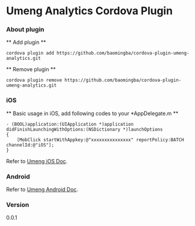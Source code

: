 # Umeng Analytics Cordova Plugin

### About plugin

** Add plugin **

    cordova plugin add https://github.com/baomingba/cordova-plugin-umeng-analytics.git

** Remove plugin **

    cordova plugin remove https://github.com/baomingba/cordova-plugin-umeng-analytics.git

### iOS

** Basic usage in iOS, add following codes to your \*AppDelegate.m **

    - (BOOL)application:(UIApplication *)application didFinishLaunchingWithOptions:(NSDictionary *)launchOptions
    {
        [MobClick startWithAppkey:@"xxxxxxxxxxxxxxx" reportPolicy:BATCH channelId:@"iOS"];
    }

Refer to [Umeng iOS Doc](http://dev.umeng.com/analytics/ios-doc).

### Android

Refer to [Umeng Android Doc](http://dev.umeng.com/analytics/android-doc).

### Version

0.0.1